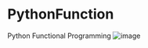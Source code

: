 # PythonFunction
Python Functional Programming
![image](https://user-images.githubusercontent.com/93720662/201949024-18d9f49f-0789-4da3-9f6d-0e437cfe0505.png)
